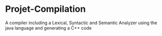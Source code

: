 # Projet-Compilation
A compiler including a Lexical, Syntactic and Semantic Analyzer using the java language and generating a C++ code

